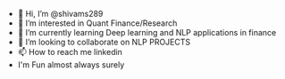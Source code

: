 - 👋 Hi, I’m @shivams289
- 👀 I’m interested in Quant Finance/Research
- 🌱 I’m currently learning Deep learning and NLP applications in finance
- 💞️ I’m looking to collaborate on NLP PROJECTS
- 📫 How to reach me linkedin
- I'm Fun almost always surely

<!---
shivams289/shivams289 is a ✨ special ✨ repository because its `README.md` (this file) appears on your GitHub profile.
You can click the Preview link to take a look at your changes.
--->
